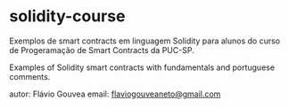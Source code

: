# solidity-course

Exemplos de smart contracts em linguagem Solidity para alunos do curso de Progeramação de Smart Contracts da PUC-SP.

Examples of Solidity smart contracts with fundamentals and portuguese comments.

autor: Flávio Gouvea
email: flaviogouveaneto@gmail.com
